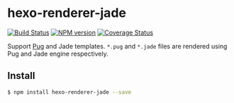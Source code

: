 # hexo-renderer-jade
[![Build Status](https://travis-ci.org/hexojs/hexo-renderer-jade.svg?branch=master)](https://travis-ci.org/hexojs/hexo-renderer-jade)  [![NPM version](https://badge.fury.io/js/hexo-renderer-jade.svg)](http://badge.fury.io/js/hexo-renderer-jade) [![Coverage Status](https://img.shields.io/coveralls/hexojs/hexo-renderer-jade.svg)](https://coveralls.io/r/hexojs/hexo-renderer-jade?branch=master) 

Support [Pug] and Jade templates. `*.pug` and `*.jade` files are rendered using Pug and Jade engine respectively.

## Install

``` bash
$ npm install hexo-renderer-jade --save
```

[Pug]: http://pugjs.org/
